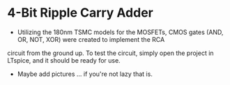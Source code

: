 # 4-Bit Ripple Carry Adder

- Utilizing the 180nm TSMC models for the MOSFETs, CMOS gates (AND, OR, NOT, XOR) were created to implement the RCA

circuit from the ground up. To test the circuit, simply open the project in LTspice, and it should be ready for use.

- Maybe add pictures ... if you're not lazy that is.

